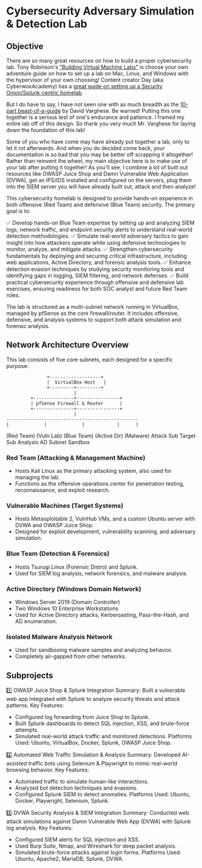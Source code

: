 # Cybersecurity Adversary Simulation & Detection Lab

## Objective

There are so many great resources on how to build a proper cybersecurity lab. Tony Robinson's ["Building Virtual Machine Labs"](https://leanpub.com/avatar2) is choose your own adventure guide on how to set up a lab on Mac, Linux, and Windows with the hypervisor of your own choosing! Content creator Day (aka CyberwoxAcademy) has a [great guide on setting up a Security Onion/Splunk centric homelab](https://cyberwoxacademy.com/building-a-cybersecurity-homelab-for-detection-monitoring/). 

But I do have to say, I have not seen one with as much breadth as the [10-part beast-of-a-guide](https://blog.davidvarghese.net/posts/building-home-lab-part-1/) by David Varghese. Be warned! Putting this one together is a serious test of one's endurance and patience. I framed my entire lab off of this design. So thank you very much Mr. Varghese for laying down the foundation of this lab!

Some of you who have come may have already put together a lab, only to let it rot afterwards. And when you do decided come back, your documentation is so bad that you may be better off scrapping it altogether! Rather than reinvent the wheel, my main objective here is to make use of your lab after putting it together! As you'll see, I combine a lot of built out resources like OWASP Juice Shop and Damn Vulnerable Web Application (DVWA), get an IPS/IDS installed and configured on the servers, plug them into the SIEM server you will have already built out, attack and then analyze! 

This cybersecurity homelab is designed to provide hands-on experience in both offensive (Red Team) and defensive (Blue Team) security. The primary goal is to:

✅ Develop hands-on Blue Team expertise by setting up and analyzing SIEM logs, network traffic, and endpoint security alerts to understand real-world detection methodologies.
✅ Simulate real-world adversary tactics to gain insight into how attackers operate while using defensive technologies to monitor, analyze, and mitigate attacks.
✅ Strengthen cybersecurity fundamentals by deploying and securing critical infrastructure, including web applications, Active Directory, and forensic analysis tools.
✅ Enhance detection evasion techniques by studying security monitoring tools and identifying gaps in logging, SIEM filtering, and network defenses.
✅ Build practical cybersecurity experience through offensive and defensive lab exercises, ensuring readiness for both SOC analyst and future Red Team roles.

The lab is structured as a multi-subnet network running in VirtualBox, managed by pfSense as the core firewall/router. It includes offensive, defensive, and analysis systems to support both attack simulation and forensic analysis.

## Network Architecture Overview

This lab consists of five core subnets, each designed for a specific purpose:

                   +-------------------+
                   |  VirtualBox Host   |
                   +---------+---------+
                             |
             +---------------+----------------+
             | pfSense Firewall & Router      |
             +---------------+----------------+
                             |
    -------------------------------------------------
    |             |             |            |      |
  (Red Team)  (Vuln Lab)  (Blue Team)  (Active Dir) (Malware)
   Attack Sub  Target Sub  Analysis     AD Subnet    Sandbox


### Red Team (Attacking & Management Machine)
- Hosts Kali Linux as the primary attacking system, also used for managing the lab.
- Functions as the offensive operations center for penetration testing, reconnaissance, and exploit research.

### Vulnerable Machines (Target Systems)
- Hosts Metasploitable 2, VulnHub VMs, and a custom Ubuntu server with DVWA and OWASP Juice Shop.
- Designed for exploit development, vulnerability scanning, and adversary simulation.

### Blue Team (Detection & Forensics)
- Hosts Tsurugi Linux (Forensic Distro) and Splunk.
- Used for SIEM log analysis, network forensics, and malware analysis.

### Active Directory (Windows Domain Network)
- Windows Server 2019 (Domain Controller)
- Two Windows 10 Enterprise Workstations
- Used for Active Directory attacks, Kerberoasting, Pass-the-Hash, and AD enumeration.

### Isolated Malware Analysis Network
- Used for sandboxing malware samples and analyzing behavior.
- Completely air-gapped from other networks.

## Subprojects

1️⃣ OWASP Juice Shop & Splunk Integration
Summary: Built a vulnerable web app integrated with Splunk to analyze security threats and attack patterns.
Key Features:
  - Configured log forwarding from Juice Shop to Splunk.
  - Built Splunk dashboards to detect SQL injection, XSS, and brute-force attempts.
  - Simulated real-world attack traffic and monitored detections.
Platforms Used: Ubuntu, VirtualBox, Docker, Splunk, OWASP Juice Shop.

2️⃣ Automated Web Traffic Simulation & Analysis
Summary: Developed AI-assisted traffic bots using Selenium & Playwright to mimic real-world browsing behavior.
Key Features:
  - Automated traffic to simulate human-like interactions.
  - Analyzed bot detection techniques and evasions.
  - Configured Splunk SIEM to detect anomalies.
Platforms Used: Ubuntu, Docker, Playwright, Selenium, Splunk.

3️⃣ DVWA Security Analysis & SIEM Integration
Summary: Conducted web attack simulations against Damn Vulnerable Web App (DVWA) with Splunk log analysis.
Key Features:
 - Configured SIEM alerts for SQL injection and XSS.
 - Used Burp Suite, Nmap, and Wireshark for deep packet analysis.
 - Simulated brute-force attacks against login forms.
Platforms Used: Ubuntu, Apache2, MariaDB, Splunk, DVWA.


